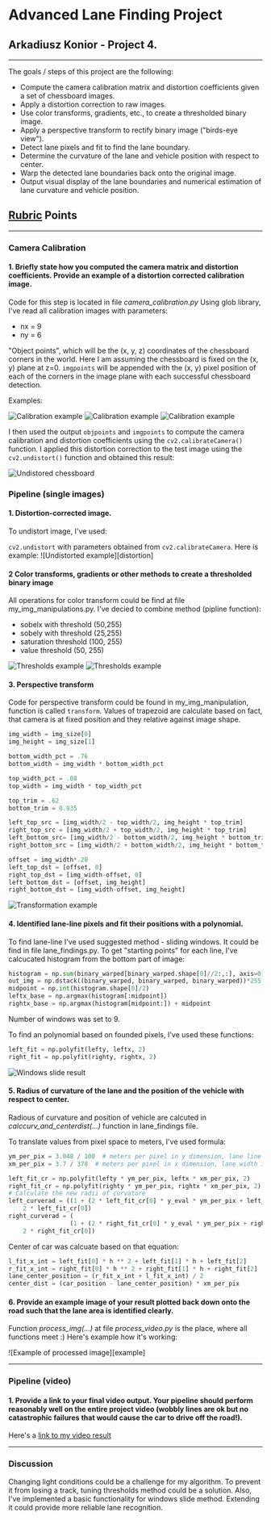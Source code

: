 # **Advanced Lane Finding Project**

## Arkadiusz Konior - Project 4.

---

The goals / steps of this project are the following:

* Compute the camera calibration matrix and distortion coefficients given a set of chessboard images.
* Apply a distortion correction to raw images.
* Use color transforms, gradients, etc., to create a thresholded binary image.
* Apply a perspective transform to rectify binary image ("birds-eye view").
* Detect lane pixels and fit to find the lane boundary.
* Determine the curvature of the lane and vehicle position with respect to center.
* Warp the detected lane boundaries back onto the original image.
* Output visual display of the lane boundaries and numerical estimation of lane curvature and vehicle position.

[//]: # (Image References)

[calib1]: ./imgs/chess_calib1.png "Calibration example"
[calib2]: ./imgs/chess_calib2.png "Calibration example"
[calib3]: ./imgs/chess_calib3.png "Calibration example"
[calib_chess]: ./imgs/chess_undistorted.png "Undistorted chessboard"

[distortion1]: ./imgs/distortion1.png "Distortion examples 1"
[distortion2]: ./imgs/distortion2.png "Distortion examples 2"

[thresh1]: ./imgs/thresh1.png "Thresold examples"
[thresh2]: ./imgs/thresh1.png "Thresold examples"
[transform]: ./imgs/transform.png "Transform examples"
[slide]: ./imgs/slliding.png "Windows slide"
[video1]: ./project_video_output.mp4 "Video"

## [Rubric](https://review.udacity.com/#!/rubrics/571/view) Points

---

### Camera Calibration

#### 1. Briefly state how you computed the camera matrix and distortion coefficients. Provide an example of a distortion corrected calibration image.

Code for this step is located in file *camera_calibration.py*
Using glob library, I've read all calibration images with parameters:

+ nx = 9
+ ny = 6

"Object points", which will be the (x, y, z) coordinates of the chessboard corners in the world. Here I am assuming the chessboard is fixed on the (x, y) plane at z=0. `imgpoints` will be appended with the (x, y) pixel position of each of the corners in the image plane with each successful chessboard detection. 

Examples:

![Calibration example][calib1]
![Calibration example][calib2]
![Calibration example][calib3]

I then used the output `objpoints` and `imgpoints` to compute the camera calibration and distortion coefficients using the `cv2.calibrateCamera()` function.  I applied this distortion correction to the test image using the `cv2.undistort()` function and obtained this result: 

![Undistored chessboard][calib_chess]


### Pipeline (single images)

#### 1.  Distortion-corrected image.

To undistort image, I've used:

`cv2.undistort` with parameters obtained from `cv2.calibrateCamera`. Here is example:
![Undistorted example][distortion]

#### 2 Color transforms, gradients or other methods to create a thresholded binary image

All operations for color transform could be find at file my_img_manipulations.py. I've decied to combine method (pipline function):

+ sobelx with threshold (50,255)
+ sobely with threshold (25,255)
+ saturation threshold (100, 255)
+ value threshold (50, 255)


![Thresholds example][thresh1]
![Thresholds example][thresh2]

#### 3. Perspective transform

Code for perspective transform could be found in my_img_manipulation, function is called `transform`. Values of trapezoid are calculate based on fact, that camera is at fixed position and they relative against image shape. 

```python
img_width = img_size[0]
img_height = img_size[1]

bottom_width_pct = .76
bottom_width = img_width * bottom_width_pct

top_width_pct = .08
top_width = img_width * top_width_pct

top_trim = .62
bottom_trim = 0.935

left_top_src = [img_width/2 - top_width/2, img_height * top_trim]
right_top_src = [img_width/2 + top_width/2, img_height * top_trim]
left_bottom_src= [img_width/2 - bottom_width/2, img_height * bottom_trim]
right_bottom_src = [img_width/2 + bottom_width/2, img_height * bottom_trim]

offset = img_width*.20
left_top_dst = [offset, 0]
right_top_dst = [img_width-offset, 0]
left_bottom_dst = [offset, img_height]
right_bottom_dst = [img_width-offset, img_height]
```


![Transformation example][transform]

#### 4. Identified lane-line pixels and fit their positions with a polynomial.

To find lane-line I've used suggested method - sliding windows. It could be find in file lane_findings.py. To get "starting points" for each line, I've calcucated histogram from the bottom part of image:

```python
histogram = np.sum(binary_warped[binary_warped.shape[0]//2:,:], axis=0)
out_img = np.dstack((binary_warped, binary_warped, binary_warped))*255
midpoint = np.int(histogram.shape[0]/2)
leftx_base = np.argmax(histogram[:midpoint])
rightx_base = np.argmax(histogram[midpoint:]) + midpoint
```

Number of windows was set to 9. 

To find an polynomial based on founded pixels, I've used these functions:

```python
left_fit = np.polyfit(lefty, leftx, 2)
right_fit = np.polyfit(righty, rightx, 2)
```

![Windows slide result][slide]

#### 5. Radius of curvature of the lane and the position of the vehicle with respect to center.

Radious of curvature and position of vehicle are calcuted in *calccurv_and_centerdist(...)*  function in lane_findings file.

To translate values from pixel space to meters, I've used formula:

```python
ym_per_pix = 3.048 / 100  # meters per pixel in y dimension, lane line is 10 ft = 3.048 meters
xm_per_pix = 3.7 / 378  # meters per pixel in x dimension, lane width is 12 ft = 3.7 meters

left_fit_cr = np.polyfit(lefty * ym_per_pix, leftx * xm_per_pix, 2)
right_fit_cr = np.polyfit(righty * ym_per_pix, rightx * xm_per_pix, 2)
# Calculate the new radii of curvature
left_curverad = ((1 + (2 * left_fit_cr[0] * y_eval * ym_per_pix + left_fit_cr[1]) ** 2) ** 1.5) / np.absolute(
    2 * left_fit_cr[0])
right_curverad = (
                 (1 + (2 * right_fit_cr[0] * y_eval * ym_per_pix + right_fit_cr[1]) ** 2) ** 1.5) / np.absolute(
    2 * right_fit_cr[0])
```

Center of car was calcuate based on that equation:

```python
l_fit_x_int = left_fit[0] * h ** 2 + left_fit[1] * h + left_fit[2]
r_fit_x_int = right_fit[0] * h ** 2 + right_fit[1] * h + right_fit[2]
lane_center_position = (r_fit_x_int + l_fit_x_int) / 2
center_dist = (car_position - lane_center_position) * xm_per_pix
```

#### 6. Provide an example image of your result plotted back down onto the road such that the lane area is identified clearly.

Function *process_img(...)*  at file *process_video.py* is the place, where all functions meet :) Here's example how it's working:

![Example of processed image][example]

---

### Pipeline (video)

#### 1. Provide a link to your final video output.  Your pipeline should perform reasonably well on the entire project video (wobbly lines are ok but no catastrophic failures that would cause the car to drive off the road!).

Here's a [link to my video result][video1]

---

### Discussion

Changing light conditions could be a challenge for my algorithm. To prevent it from losing a track, tuning thresholds method could be a solution. Also, I've implemented a basic functionality for windows slide method. Extending it could provide more reliable lane recognition.
